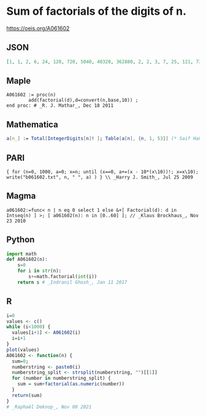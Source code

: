 # Sum of factorials of the digits of n\.
https://oeis.org/A061602
## JSON
```JSON
[1, 1, 2, 6, 24, 120, 720, 5040, 40320, 362880, 2, 2, 3, 7, 25, 121, 721, 5041, 40321, 362881, 3, 3, 4, 8, 26, 122, 722, 5042, 40322, 362882, 7, 7, 8, 12, 30, 126, 726, 5046, 40326, 362886, 25, 25, 26, 30, 48, 144, 744, 5064, 40344, 362904, 121, 121, 122, 126]
```
## Maple
```Maple
A061602 := proc(n)
        add(factorial(d),d=convert(n,base,10)) ;
end proc: # _R. J. Mathar_, Dec 18 2011
```
## Mathematica
```Mathematica
a[n_] := Total[IntegerDigits[n]! ]; Table[a[n], {n, 1, 53}] (* Saif Hakim (saif7463(AT)gmail.com), Apr 23 2006 *)
```
## PARI
```PARI
{ for (n=0, 1000, a=0; x=n; until (x==0, a+=(x - 10*(x\10))!; x=x\10); write("b061602.txt", n, " ", a) ) } \\ _Harry J. Smith_, Jul 25 2009
```
## Magma
```Magma
a061602:=func< n | n eq 0 select 1 else &+[ Factorial(d): d in Intseq(n) ] >; [ a061602(n): n in [0..60] ]; // _Klaus Brockhaus_, Nov 23 2010
```
## Python
```Python
import math
def A061602(n):
    s=0
    for i in str(n):
        s+=math.factorial(int(i))
    return s # _Indranil Ghosh_, Jan 11 2017
```
## R
```R
i=0
values <- c()
while (i<1000) {
  values[i+1] <- A061602(i)
  i=i+1
}
plot(values)
A061602 <- function(n) {
  sum=0;
  numberstring <- paste0(i)
  numberstring_split <- strsplit(numberstring, "")[[1]]
  for (number in numberstring_split) {
    sum = sum+factorial(as.numeric(number))
  }
  return(sum)
}
# _Raphaël Deknop_, Nov 08 2021
```
